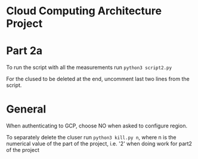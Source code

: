 # Cloud Computing Architecture Project

# Part 2a

To run the script with all the measurements run `python3 script2.py`

For the clused to be deleted at the end, uncomment last two lines from the script.

# General

When authenticating to GCP, choose NO when asked to configure region.

To separately delete the cluser run `python3 kill.py n`, where n is the numerical value of the part of the project, i.e. '2' when doing work for part2 of the project
